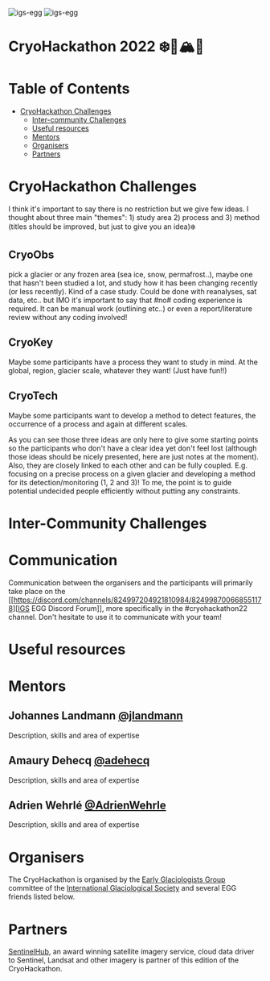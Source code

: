 ![igs-egg](https://github.com/igsegg/CryoHackathon2022/blob/main/data/egg-logo.png)
![igs-egg](https://github.com/igsegg/CryoHackathon2022/blob/main/data/sentinelhub-logo.png)

# CryoHackathon 2022 ❄️🧊🏔️🐧

# Table of Contents
- [CryoHackathon Challenges](#cryohackathon-challenges)
  - [Inter-community Challenges](#inter-community-challenges)
  - [Useful resources](#useful-resources)
  - [Mentors](#mentors)
  - [Organisers](#organisers)
  - [Partners](#partners)

# CryoHackathon Challenges

I think it's important to say there is no restriction but we give few
ideas. I thought about three main "themes": 1) study area 2) process
and 3) method (titles should be improved, but just to give you an
idea)❄️

## CryoObs 

pick a glacier or any frozen area (sea ice, snow, permafrost..), maybe one that
hasn't been studied a lot, and study how it has been changing recently (or less
recently). Kind of a case study. Could be done with reanalyses, sat data,
etc.. but IMO it's important to say that #no# coding experience is required. It
can be manual work (outlining etc..) or even a report/literature review without
any coding involved!

## CryoKey

Maybe some participants have a process they want to study in mind. At the
global, region, glacier scale, whatever they want! (Just have fun!!)

## CryoTech

Maybe some participants want to develop a method to detect features, the
occurrence of a process and again at different scales.

As you can see those three ideas are only here to give some starting points so
the participants who don't have a clear idea yet don't feel lost (although those
ideas should be nicely presented, here are just notes at the moment). Also, they
are closely linked to each other and can be fully coupled. E.g. focusing on a
precise process on a given glacier and developing a method for its
detection/monitoring (1, 2 and 3)! To me, the point is to guide potential
undecided people efficiently without putting any constraints.

# Inter-Community Challenges

# Communication
Communication between the organisers and the participants will
primarily take place on the [[https://discord.com/channels/824997204921810984/824998700668551178][IGS EGG Discord Forum]], more specifically
in the #cryohackathon22 channel. Don't hesitate to use it to
communicate with your team!

# Useful resources

# Mentors

## Johannes Landmann [@jlandmann](https://github.com/jlandmann)
Description, skills and area of expertise

## Amaury Dehecq [@adehecq](https://github.com/adehecq)
Description, skills and area of expertise

## Adrien Wehrlé [@AdrienWehrle](https://github.com/AdrienWehrle)
Description, skills and area of expertise

# Organisers

The CryoHackathon is organised by the [Early Glaciologists Group](https://igsegg.org/) committee of the
[International Glaciological Society](https://www.igsoc.org/) and several EGG friends listed below. 

# Partners

[SentinelHub](https://www.sentinel-hub.com/), an award winning satellite imagery service, cloud data driver to
Sentinel, Landsat and other imagery is partner of this edition of the
CryoHackathon.

